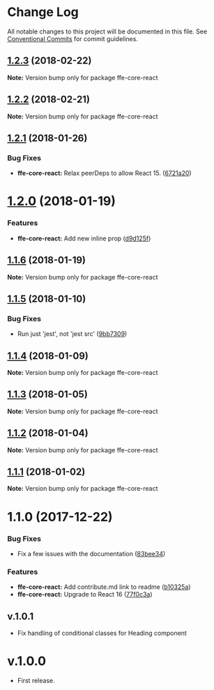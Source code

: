 # Change Log

All notable changes to this project will be documented in this file.
See [Conventional Commits](https://conventionalcommits.org) for commit guidelines.

<a name="1.2.3"></a>
## [1.2.3](***REMOVED***) (2018-02-22)




**Note:** Version bump only for package ffe-core-react

<a name="1.2.2"></a>
## [1.2.2](***REMOVED***) (2018-02-21)




**Note:** Version bump only for package ffe-core-react

<a name="1.2.1"></a>
## [1.2.1](***REMOVED***) (2018-01-26)


### Bug Fixes

* **ffe-core-react:** Relax peerDeps to allow React 15. ([6721a20](***REMOVED***))




<a name="1.2.0"></a>
# [1.2.0](***REMOVED***) (2018-01-19)


### Features

* **ffe-core-react:** Add new inline prop ([d9d125f](***REMOVED***))




<a name="1.1.6"></a>
## [1.1.6](***REMOVED***) (2018-01-19)




**Note:** Version bump only for package ffe-core-react

<a name="1.1.5"></a>
## [1.1.5](***REMOVED***) (2018-01-10)


### Bug Fixes

* Run just 'jest', not 'jest src' ([9bb7309](***REMOVED***))




<a name="1.1.4"></a>

## [1.1.4](***REMOVED***) (2018-01-09)

**Note:** Version bump only for package ffe-core-react

<a name="1.1.3"></a>

## [1.1.3](***REMOVED***) (2018-01-05)

**Note:** Version bump only for package ffe-core-react

<a name="1.1.2"></a>

## [1.1.2](***REMOVED***) (2018-01-04)

**Note:** Version bump only for package ffe-core-react

<a name="1.1.1"></a>

## [1.1.1](***REMOVED***) (2018-01-02)

**Note:** Version bump only for package ffe-core-react

<a name="1.1.0"></a>

# 1.1.0 (2017-12-22)

### Bug Fixes

* Fix a few issues with the documentation ([83bee34](***REMOVED***))

### Features

* **ffe-core-react:** Add contribute.md link to readme ([b10325a](***REMOVED***))
* **ffe-core-react:** Upgrade to React 16 ([77f0c3a](***REMOVED***))

## v.1.0.1

* Fix handling of conditional classes for Heading component

# v.1.0.0

* First release.
